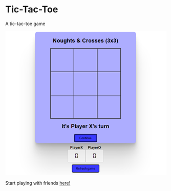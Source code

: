 # Tic-Tac-Toe

A tic-tac-toe game

![Completed layout preview](game-preview.png)

Start playing with friends [here!](https://tic-tac-toe-joshanaba.netlify.app)
